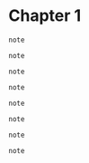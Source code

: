 # Chapter 1

```admonish
note
```

```admonish caution
note
```

```admonish help
note
```

```admonish info
note
```

```admonish hint
note
```

```admonish fail
note
```

```admonish danger
note
```

```admonish quote
note
```
